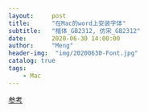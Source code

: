 ```yaml
---
layout:     post
title:      "在Mac的word上安装字体"
subtitle:   "楷体_GB2312, 仿宋_GB2312"
date:       2020-06-30 14:00:00
author:     "Meng"
header-img:  "img/20200630-Font.jpg"
catalog: true
tags:
    - Mac
---
```




[参考](https://www.feng.com/post/7688791)